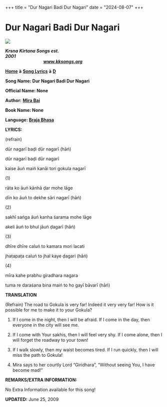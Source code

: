 +++
title = "Dur Nagari Badi Dur Nagari"
date = "2024-08-07"
+++

# Dur Nagari Badi Dur Nagari
**[![](http://kksongs.org/image_files/image002.jpg)](http://kksongs.org/)**

**_Krsna_** **_Kirtana Songs est. 2001_**                                                                                                                                                      **_www.kksongs.org_**

[**Home**](http://kksongs.org/) **à** [**Song Lyrics**](http://kksongs.org/lyrics.html) **à** [**D**](http://kksongs.org/songs/song_d.html)

**Song Name: Dur Nagari Badi Dur Nagari**

**Official Name: None**

**Author:** [**Mira Bai**](http://kksongs.org/authors/list/mirabai.html)

**Book Name: None**

**Language: [Braja Bhasa](http://kksongs.org/language/list/braja_bhasa.html)**

**LYRICS:**

(refrain)

dūr nagarī baḍi dūr nagarī (hāń)

dūr nagarī baḍi dūr nagarī

kaise āuń maiń kanāi tori gokula nagarī

(1)

rāta ko āuń kānhā ḍar mohe lāge

dīn ko āuń to dekhe sāri nagarī (hāń)

(2)

sakhī sańga āuń kanha śarama mohe lāge

akeli āuń to bhul jāuń ḍagarī (hāń)

(3)

dhīre dhīre caluń to kamara mori lacati

jhaṭapaṭa caluń to jhal kaye ḍagari (hāń)

(4)

mīra kahe prabhu giradhara nagara

tuma re daraśana bina maiń to ho gayī bāvarī (hāń)

**TRANSLATION**

(Refrain) The road to Gokula is very far! Indeed it very very far! How is it possible for me to make it to your Gokula?

1) If I come in the night, then I will be afraid. If I come in the day, then everyone in the city will see me.

2) If I come with Your sakhis, then I will feel very shy. If I come alone, then I will forget the roadway to your town!

3) If I walk slowly, then my waist becomes tired. If I run quickly, then I will miss the path to Gokula!

4) Mira says to her courtly Lord “Giridhara”, “Without seeing You, I have become mad!”

**REMARKS/EXTRA INFORMATION:**

No Extra Information available for this song!

**UPDATED:** June 25, 2009